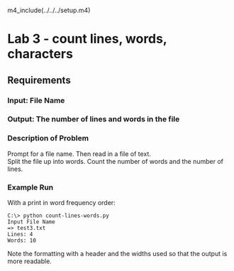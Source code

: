 
m4_include(../../../setup.m4)

# Lab 3 - count lines, words, characters

## Requirements

### Input: File Name

### Output: The number of lines and words in the file

### Description of Problem

Prompt for a file name. 
Then read in a file of text.  
Split the file up into words.
Count the number of words and the number of lines.

### Example Run

With a print in word frequency order:

```
C:\> python count-lines-words.py
Input File Name
=> test3.txt
Lines: 4
Words: 10
```

Note the formatting with a header and the widths used so 
that the output is more readable.



